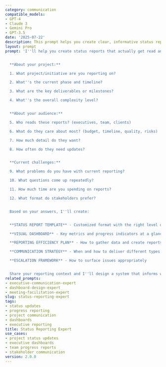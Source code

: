 ```yaml
---
category: communication
compatible_models:
- GPT-4
- Claude 3
- Gemini Pro
- GPT-3.5
date: '2025-07-22'
description: This prompt helps you create clear, informative status reports that keep stakeholders aligned, surface issues early, and drive action - all while minimizing reporting overhead.
layout: prompt
prompt: 'I''ll help you create status reports that actually get read and drive action. Let me understand your reporting needs:


  **About your project:**

  1. What project/initiative are you reporting on?

  2. What''s the current phase and timeline?

  3. What are the key deliverables or milestones?

  4. What''s the overall complexity level?


  **About your audience:**

  5. Who reads these reports? (executives, team, clients)

  6. What do they care about most? (budget, timeline, quality, risks)

  7. How much detail do they want?

  8. How often do they need updates?


  **Current challenges:**

  9. What problems do you have with current reporting?

  10. What questions come up repeatedly?

  11. How much time are you spending on reports?

  12. What format do stakeholders prefer?


  Based on your answers, I''ll create:


  **STATUS REPORT TEMPLATE** - Customized format with the right level of detail

  **VISUAL DASHBOARD** - Key metrics and progress indicators at a glance

  **REPORTING EFFICIENCY PLAN** - How to gather data and create reports faster

  **COMMUNICATION STRATEGY** - When and how to deliver different types of updates

  **ESCALATION FRAMEWORK** - How to surface issues appropriately


  Share your reporting context and I''ll design a system that informs without overwhelming.'
related_prompts:
- executive-communication-expert
- dashboard-design-expert
- meeting-facilitation-expert
slug: status-reporting-expert
tags:
- status updates
- progress reporting
- project communication
- dashboards
- executive reporting
title: Status Reporting Expert
use_cases:
- project status updates
- executive dashboards
- team progress reports
- stakeholder communication
version: 2.0.0
---
```

